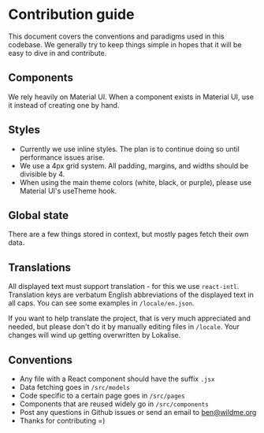 # Contribution guide

This document covers the conventions and paradigms used in this codebase. We generally try to keep things simple in hopes that it will be easy to dive in and contribute.

## Components

We rely heavily on Material UI. When a component exists in Material UI, use it instead of creating one by hand. 

## Styles 

- Currently we use inline styles. The plan is to continue doing so until performance issues arise. 
- We use a 4px grid system. All padding, margins, and widths should be divisible by 4.
- When using the main theme colors (white, black, or purple), please use Material UI's useTheme hook.

## Global state 

There are a few things stored in context, but mostly pages fetch their own data.

## Translations 

All displayed text must support translation - for this we use `react-intl`. Translation keys are verbatum English abbreviations of the displayed text in all caps. You can see some examples in `/locale/en.json`. 

If you want to help translate the project, that is very much appreciated and needed, but please don't do it by manually editing files in `/locale`. Your changes will wind up getting overwritten by Lokalise.

## Conventions 

- Any file with a React component should have the suffix `.jsx`
- Data fetching goes in `/src/models`
- Code specific to a certain page goes in `/src/pages`
- Components that are reused widely go in `/src/components`
- Post any questions in Github issues or send an email to ben@wildme.org 
- Thanks for contributing =)
